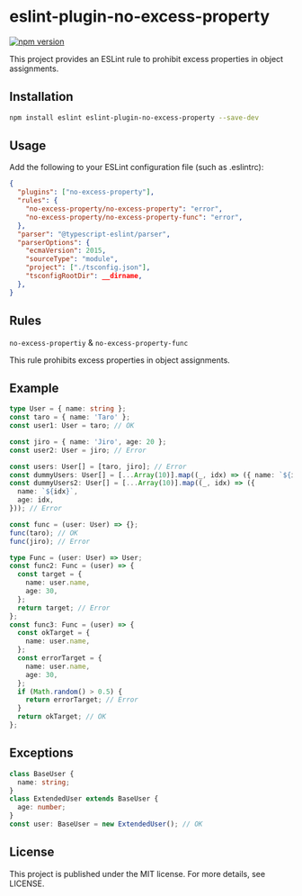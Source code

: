# eslint-plugin-no-excess-property

[![npm version](https://badge.fury.io/js/eslint-plugin-no-excess-property.svg)](https://badge.fury.io/js/eslint-plugin-no-excess-property)

This project provides an ESLint rule to prohibit excess properties in object assignments.

## Installation

```sh
npm install eslint eslint-plugin-no-excess-property --save-dev
```

## Usage

Add the following to your ESLint configuration file (such as .eslintrc):

```json
{
  "plugins": ["no-excess-property"],
  "rules": {
    "no-excess-property/no-excess-property": "error",
    "no-excess-property/no-excess-property-func": "error",
  },
  "parser": "@typescript-eslint/parser",
  "parserOptions": {
    "ecmaVersion": 2015,
    "sourceType": "module",
    "project": ["./tsconfig.json"],
    "tsconfigRootDir": __dirname,
  },
}
```

## Rules

`no-excess-propertiy` & `no-excess-property-func`

This rule prohibits excess properties in object assignments.

## Example

```typescript
type User = { name: string };
const taro = { name: 'Taro' };
const user1: User = taro; // OK

const jiro = { name: 'Jiro', age: 20 };
const user2: User = jiro; // Error

const users: User[] = [taro, jiro]; // Error
const dummyUsers: User[] = [...Array(10)].map((_, idx) => ({ name: `${idx}` })); // OK
const dummyUsers2: User[] = [...Array(10)].map((_, idx) => ({
  name: `${idx}`,
  age: idx,
})); // Error

const func = (user: User) => {};
func(taro); // OK
func(jiro); // Error

type Func = (user: User) => User;
const func2: Func = (user) => {
  const target = {
    name: user.name,
    age: 30,
  };
  return target; // Error
};
const func3: Func = (user) => {
  const okTarget = {
    name: user.name,
  };
  const errorTarget = {
    name: user.name,
    age: 30,
  };
  if (Math.random() > 0.5) {
    return errorTarget; // Error
  }
  return okTarget; // OK
};
```

## Exceptions

```ts
class BaseUser {
  name: string;
}
class ExtendedUser extends BaseUser {
  age: number;
}
const user: BaseUser = new ExtendedUser(); // OK
```

## License

This project is published under the MIT license. For more details, see LICENSE.
